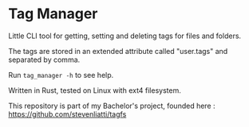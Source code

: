 # Tag Manager

Little CLI tool for getting, setting and deleting tags for files and folders.

The tags are stored in an extended attribute called "user.tags" and separated by comma.

Run `tag_manager -h` to see help.

Written in Rust, tested on Linux with ext4 filesystem.

This repository is part of my Bachelor's project, founded here : https://github.com/stevenliatti/tagfs
